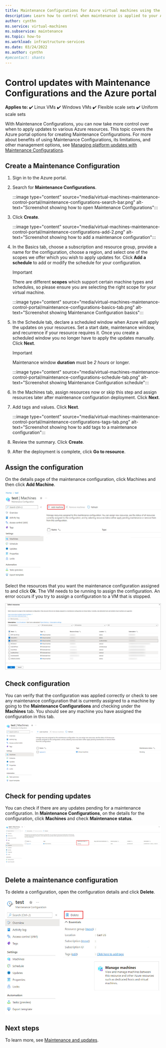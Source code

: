 ```yaml
---
title: Maintenance Configurations for Azure virtual machines using the Azure portal 
description: Learn how to control when maintenance is applied to your Azure VMs using Maintenance Configurations and the Azure portal.
author: cynthn
ms.service: virtual-machines
ms.subservice: maintenance
ms.topic: how-to
ms.workload: infrastructure-services
ms.date: 03/24/2022
ms.author: cynthn
#pmcontact: shants
---
```


# Control updates with Maintenance Configurations and the Azure portal

**Applies to:** :heavy_check_mark: Linux VMs :heavy_check_mark: Windows VMs :heavy_check_mark: Flexible scale sets :heavy_check_mark: Uniform scale sets

With Maintenance Configurations, you can now take more control over when to apply updates to various Azure resources. This topic covers the Azure portal options for creating Maintenance Configurations. For more about benefits of using Maintenance Configurations, its limitations, and other management options, see [Managing platform updates with Maintenance Configurations](maintenance-configurations.md).

## Create a Maintenance Configuration

1. Sign in to the Azure portal.

1. Search for **Maintenance Configurations**.
    
    :::image type="content" source="media/virtual-machines-maintenance-control-portal/maintenance-configurations-search-bar.png" alt-text="Screenshot showing how to open Maintenance Configurations":::

1. Click **Create**.

    :::image type="content" source="media/virtual-machines-maintenance-control-portal/maintenance-configurations-add-2.png" alt-text="Screenshot showing how to add a maintenance configuration":::

1. In the Basics tab, choose a subscription and resource group, provide a name for the configuration, choose a region, and select one of the scopes we offer which you wish to apply updates for. Click **Add a schedule** to add or modify the schedule for your configuration.
    
    > [!IMPORTANT]
    > There are different **scopes** which support certain machine types and schedules, so please ensure you are selecting the right scope for your virtual machine.

    :::image type="content" source="media/virtual-machines-maintenance-control-portal/maintenance-configurations-basics-tab.png" alt-text="Screenshot showing Maintenance Configuration basics":::

1. In the Schedule tab, declare a scheduled window when Azure will apply the updates on your resources. Set a start date, maintenance window, and recurrence if your resource requires it. Once you create a scheduled window you no longer have to apply the updates manually. Click **Next**. 

    > [!IMPORTANT]
    > Maintenance window **duration** must be *2 hours* or longer. 

    :::image type="content" source="media/virtual-machines-maintenance-control-portal/maintenance-configurations-schedule-tab.png" alt-text="Screenshot showing Maintenance Configuration schedule":::

1. In the Machines tab, assign resources now or skip this step and assign resources later after maintenance configuration deployment. Click **Next**.

1. Add tags and values. Click **Next**.
    
    :::image type="content" source="media/virtual-machines-maintenance-control-portal/maintenance-configurations-tags-tab.png" alt-text="Screenshot showing how to add tags to a maintenance configuration":::

1. Review the summary. Click **Create**.

1. After the deployment is complete, click **Go to resource**.


## Assign the configuration

On the details page of the maintenance configuration, click Machines and then click **Add Machine**. 

![Screenshot showing how to assign a resource](media/virtual-machines-maintenance-control-portal/maintenance-configurations-add-assignment.png)

Select the resources that you want the maintenance configuration assigned to and click **Ok**. The VM needs to be running to assign the configuration. An error occurs if you try to assign a configuration to a VM that is stopped. 

<!---Shantanu to add details about the error case--->

![Screenshot showing how to select a resource](media/virtual-machines-maintenance-control-portal/maintenance-configurations-select-resource.png)

## Check configuration

You can verify that the configuration was applied correctly or check to see any maintenance configuration that is currently assigned to a machine by going to the **Maintenance Configurations** and checking under the **Machines** tab. You should see any machine you have assigned the configuration in this tab.

![Screenshot showing how to check a maintenance configuration](media/virtual-machines-maintenance-control-portal/maintenance-configurations-host-type.png)

<!-- You can also check the configuration for a specific virtual machine on its properties page. Click **Maintenance** to see the configuration assigned to that virtual machine.

![Screenshot showing how to check Maintenance for a host](media/virtual-machines-maintenance-control-portal/maintenance-configurations-check-config.png) -->

## Check for pending updates

You can check if there are any updates pending for a maintenance configuration. In **Maintenance Configurations**, on the details for the configuration, click **Machines** and check **Maintenance status**.

![Screenshot showing how to check pending updates](media/virtual-machines-maintenance-control-portal/maintenance-configurations-pending.png)

<!-- You can also check a specific host using **Virtual Machines** or properties of the dedicated host. 

![Screenshot that shows the highlighted maintenance state.](media/virtual-machines-maintenance-control-portal/maintenance-configurations-pending-vm.png) -->

<!-- ## Apply updates

You can apply pending updates on demand. On the VM or Azure Dedicated Host details, click **Maintenance** and click **Apply maintenance now**. Apply update calls can take upto 2 hours to complete.

![Screenshot showing how to apply pending updates](media/virtual-machines-maintenance-control-portal/maintenance-configurations-apply-updates-now.png)

## Check the status of applying updates 

You can check on the progress of the updates for a configuration in **Maintenance Configurations** or using **Virtual Machines**. On the VM details, click **Maintenance**. In the following example, the **Maintenance state** shows an update is **Pending**.

![Screenshot showing how to check status of pending updates](media/virtual-machines-maintenance-control-portal/maintenance-configurations-status.png) -->

## Delete a maintenance configuration

To delete a configuration, open the configuration details and click **Delete**.

![Screenshot that shows how to delete a configuration.](media/virtual-machines-maintenance-control-portal/maintenance-configurations-delete.png)


## Next steps

To learn more, see [Maintenance and updates](maintenance-and-updates.md).

